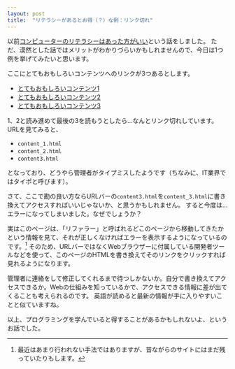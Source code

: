 ```yaml
---
layout: post
title:  "リテラシーがあるとお得（？）な例：リンク切れ"
---
```


以前[コンピューターのリテラシーはあった方がいい](/2016/05/24/programming-is-required.html)という話をしました。
ただ、漠然とした話ではメリットがわかりづらいかもしれませんので、今日は1つ例を挙げてみたいと思います。

ここにとてもおもしろいコンテンツへのリンクが3つあるとします。

- [とてもおもしろいコンテンツ1](/examples/referrer/content_1.html)
- [とてもおもしろいコンテンツ2](/examples/referrer/content_2.html)
- [とてもおもしろいコンテンツ3](/examples/referrer/content3.html)

1、2と読み進めて最後の3を読もうとしたら…なんとリンク切れしています。
URLを見てみると、

- `content_1.html`
- `content_2.html`
- `content3.html`

となっており、どうやら管理者がタイプミスしたようです（ちなみに、IT業界ではタイポと呼びます）。

さて、ここで勘の良い方ならURLバーの`content3.html`を`content_3.html`に書き換えてアクセスすればいいじゃないか、と思うかもしれません。
すると今度は…エラーになってしまいました。なぜでしょうか？

実はこのページは、「リファラー」と呼ばれるどこのページから移動してきたかという情報を見て、それが正しくなければエラーを表示するようになっているのです。[^1]
そのため、URLバーではなくWebブラウザーに付属している開発者ツールなどを使って、このページのHTMLを書き換えてそのリンクをクリックすれば見れるようになります。

管理者に連絡をして修正してくれるまで待つしかないか。自分で書き換えてアクセスできるか。Webの仕組みを知っているかで、アクセスできる情報に差が出てくることも考えられるのです。
英語が読めると最新の情報が手に入りやすいことと似ていますね。

以上、プログラミングを学んでいると得することがあるかもしれないよ、というお話でした。

[^1]: 最近はあまり行われない手法ではありますが、昔ながらのサイトにはまだ残っていたりもします。
